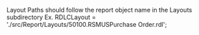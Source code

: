Layout Paths should follow the report object name in the Layouts subdirectory
Ex.  RDLCLayout = './src/Report/Layouts/50100.RSMUSPurchase Order.rdl';